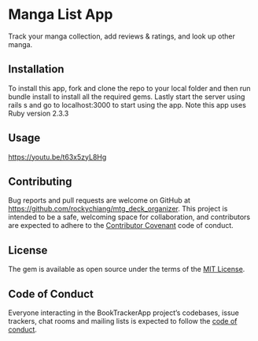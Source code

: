 # Manga List App

Track your manga collection, add reviews & ratings, and look up other manga.

## Installation

To install this app, fork and clone the repo to your local folder and then run bundle install to install all the required gems. Lastly start the server using rails s and go to localhost:3000 to start using the app.  Note this app uses Ruby version 2.3.3

## Usage

https://youtu.be/t63x5zyL8Hg

## Contributing

Bug reports and pull requests are welcome on GitHub at https://github.com/rockychiang/mtg_deck_organizer. This project is intended to be a safe, welcoming space for collaboration, and contributors are expected to adhere to the [Contributor Covenant](http://contributor-covenant.org) code of conduct.

## License

The gem is available as open source under the terms of the [MIT License](https://opensource.org/licenses/MIT).

## Code of Conduct

Everyone interacting in the BookTrackerApp project’s codebases, issue trackers, chat rooms and mailing lists is expected to follow the [code of conduct](https://github.com/rockychiang/mtg_deck_organizer/blob/master/CODE_OF_CONDUCT.md).

